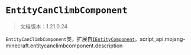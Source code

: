 # `EntityCanClimbComponent`

> 文档版本：1.21.0.24

`EntityCanClimbComponent`类，扩展自[`IEntityComponent`](./ientitycomponent.md)。script_api.mojang-minecraft.entitycanclimbcomponent.description
